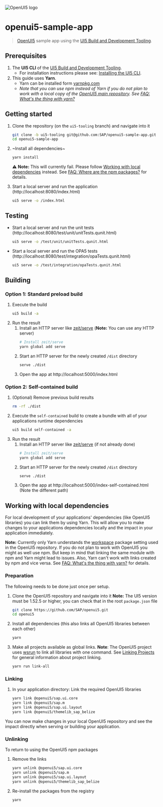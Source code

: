 ![OpenUI5 logo](http://openui5.org/images/OpenUI5_new_big_side.png)

# openui5-sample-app
> [OpenUI5](https://github.com/SAP/openui5) sample app using the [UI5 Build and Development Tooling](https://github.com/SAP/ui5-tooling).

## Prerequisites
1. The **UI5 CLI** of the [UI5 Build and Development Tooling](https://github.com/SAP/ui5-tooling#installing-the-ui5-cli).
    - For installation instructions please see: [Installing the UI5 CLI](https://github.com/SAP/ui5-tooling#installing-the-ui5-cli).
2. This guide uses **Yarn**.
    - Yarn can be installed form [yarnpkg.com](https://yarnpkg.com/en/docs/install)
    - *Note that you can use npm instead of Yarn if you do not plan to work with a local copy of the [OpenUI5 main repository](https://github.com/SAP/openui5). See [FAQ: What's the thing with yarn?](https://github.com/SAP/ui5-tooling#whats-the-thing-with-yarn)*

## Getting started
1. Clone the repository (on the `ui5-tooling` branch) and navigate into it
    ```sh
    git clone -b ui5-tooling git@github.com:SAP/openui5-sample-app.git
    cd openui5-sample-app
    ```
1. ~Install all dependencies~
    ```sh
    yarn install
    ```
    ⚠️ **Note:** This will currently fail. Please follow [Working with local dependencies](#working-with-local-dependencies) instead. See [FAQ: Where are the npm packages?](https://github.com/SAP/ui5-tooling#where-are-the-npm-packages) for details.

1. Start a local server and run the application (http://localhost:8080/index.html)
    ```sh
    ui5 serve -o /index.html
    ```

## Testing
* Start a local server and run the unit tests (http://localhost:8080/test/unit/unitTests.qunit.html)
    ```sh
    ui5 serve -o /test/unit/unitTests.qunit.html
    ```
* Start a local server and run the OPA5 tests (http://localhost:8080/test/integration/opaTests.qunit.html)
    ```sh
    ui5 serve -o /test/integration/opaTests.qunit.html
    ```

## Building
### Option 1: Standard preload build
1. Execute the build
    ```sh
    ui5 build -a
    ```
1. Run the result
    1. Install an HTTP server like [zeit/serve](https://www.npmjs.com/package/serve) (**Note:** You can use any HTTP server)
        ```sh
        # Install zeit/serve
        yarn global add serve
        ```
    1. Start an HTTP server for the newly created `/dist` directory
        ```sh
        serve ./dist
        ```
    1. Open the app at http://localhost:5000/index.html

### Option 2: Self-contained build
1. (Optional) Remove previous build results
   ```sh
   rm -rf ./dist
   ```
1. Execute the `self-contained` build to create a bundle with all of your applications runtime dependencies
    ```sh
    ui5 build self-contained -a
    ```
1. Run the result
    1. Install an HTTP server like [zeit/serve](https://www.npmjs.com/package/serve) (if not already done)
        ```sh
        # Install zeit/serve
        yarn global add serve
        ```
    1. Start an HTTP server for the newly created `/dist` directory
        ```sh
        serve ./dist
        ```
    1. Open the app at http://localhost:5000/index-self-contained.html (Note the different path)

## Working with local dependencies

For local development of your applications' dependencies (like OpenUI5 libraries) you can link them by using Yarn. This will allow you to make changes to your applications dependencies locally and the impact in your application immediately.

**Note:** Currently only Yarn understands the [workspace](https://yarnpkg.com/lang/en/docs/workspaces/) package setting used in the OpenUI5 repository. If you do not plan to work with OpenUI5 you might as well use npm. But keep in mind that linking the same module with npm and Yarn might lead to issues. Also, Yarn can't work with links created by npm and vice versa. See [FAQ: What's the thing with yarn?](https://github.com/SAP/ui5-tooling#whats-the-thing-with-yarn) for details.

### Preparation
The following needs to be done just once per setup.

1. Clone the OpenUI5 repository and navigate into it
    **Note:** The UI5 version must be 1.52.5 or higher, you can check that in the root `package.json` file
    ```sh
    git clone https://github.com/SAP/openui5.git
    cd openui5
    ```
1. Install all dependencies (this also links all OpenUI5 libraries between each other)
    ```sh
    yarn
    ```
1. Make all projects available as global links. **Note**: The OpenUI5 project uses [wsrun](https://github.com/whoeverest/wsrun) to link all libraries with one command. See [Linking Projects](https://github.com/SAP/ui5-tooling#linking-projects) for general information about project linking.
    ```sh
    yarn run link-all
    ```

### Linking
1. In your application directory: Link the required OpenUI5 libraries
    ```sh
    yarn link @openui5/sap.ui.core
    yarn link @openui5/sap.m
    yarn link @openui5/sap.ui.layout
    yarn link @openui5/themelib_sap_belize
    ```

You can now make changes in your local OpenUI5 repository and see the impact directly when serving or building your application.

### Unlinking
To return to using the OpenUI5 npm packages

1. Remove the links
    ```sh
    yarn unlink @openui5/sap.ui.core
    yarn unlink @openui5/sap.m
    yarn unlink @openui5/sap.ui.layout
    yarn unlink @openui5/themelib_sap_belize
    ```
1. Re-install the packages from the registry
    ```sh
    yarn
    ```
